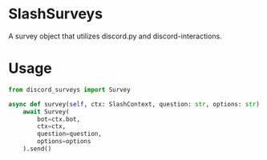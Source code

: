 # SlashSurveys
A survey object that utilizes discord.py and discord-interactions.

# Usage
```py
from discord_surveys import Survey

async def survey(self, ctx: SlashContext, question: str, options: str):
    await Survey(
        bot=ctx.bot,
        ctx=ctx,
        question=question,
        options=options
    ).send()
```
